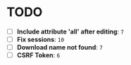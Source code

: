 # TODO

- [ ] **Include attribute 'all' after editing**: `7`
- [ ] **Fix sessions**: `10`
- [ ] **Download name not found**: `7`
- [ ] **CSRF Token**: `6`
